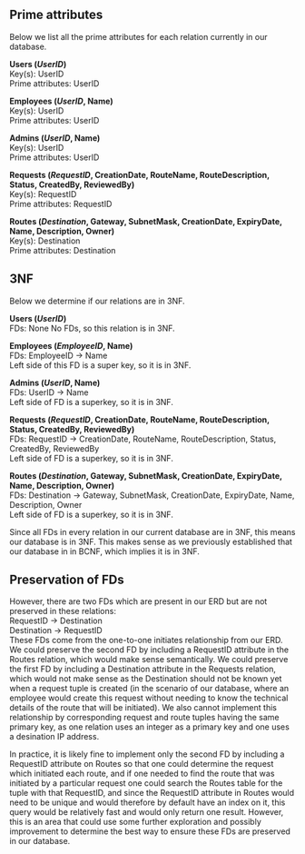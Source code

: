 ## Prime attributes
Below we list all the prime attributes for each relation currently in our database.

**Users (*UserID*)** <br>
Key(s): UserID <br>
Prime attributes: UserID

**Employees (*UserID*, Name)** <br>
Key(s): UserID <br>
Prime attributes: UserID

**Admins (*UserID*, Name)** <br>
Key(s): UserID <br>
Prime attributes: UserID

**Requests (*RequestID*, CreationDate, RouteName, RouteDescription, Status, CreatedBy, ReviewedBy)** <br>
Key(s): RequestID <br>
Prime attributes: RequestID

**Routes (*Destination*, Gateway, SubnetMask, CreationDate, ExpiryDate, Name, Description, Owner)** <br>
Key(s): Destination <br>
Prime attributes: Destination

## 3NF
Below we determine if our relations are in 3NF.

**Users (*UserID*)** <br>
FDs: None
No FDs, so this relation is in 3NF.

**Employees (*EmployeeID*, Name)** <br>
FDs: EmployeeID &rarr; Name <br>
Left side of this FD is a super key, so it is in 3NF.

**Admins (*UserID*, Name)** <br>
FDs: UserID &rarr; Name <br>
Left side of FD is a superkey, so it is in 3NF.

**Requests (*RequestID*, CreationDate, RouteName, RouteDescription, Status, CreatedBy, ReviewedBy)** <br>
FDs: RequestID &rarr; CreationDate, RouteName, RouteDescription, Status, CreatedBy, ReviewedBy <br>
Left side of FD is a superkey, so it is in 3NF.

**Routes (*Destination*, Gateway, SubnetMask, CreationDate, ExpiryDate, Name, Description, Owner)** <br>
FDs: Destination &rarr; Gateway, SubnetMask, CreationDate, ExpiryDate, Name, Description, Owner <br>
Left side of FD is a superkey, so it is in 3NF.

Since all FDs in every relation in our current database are in 3NF, this means our database is in 3NF. This makes sense as we previously established that our database in in BCNF, which implies it is in 3NF.

## Preservation of FDs
However, there are two FDs which are present in our ERD but are not preserved in these relations: <br>
RequestID &rarr; Destination <br>
Destination &rarr; RequestID <br>
These FDs come from the one-to-one initiates relationship from our ERD. We could preserve the second FD by including a RequestID attribute in the Routes relation, which would make sense semantically. 
We could preserve the first FD by including a Destination attribute in the Requests relation, which would not make sense as the Destination should not be known yet when a request tuple is created (in the scenario of our database, where an employee would create this request without needing to know the technical details of the route that will be initiated). 
We also cannot implement this relationship by corresponding request and route tuples having the same primary key, as one relation uses an integer as a primary key and one uses a desination IP address. 

In practice, it is likely fine to implement only the second FD by including a RequestID attribute on Routes so that one could determine the request which initiated each route, and if one needed to find the route that was initiated by a particular request one could search the Routes table for the tuple with that RequestID, and since the RequestID attribute in Routes would need to be unique and would therefore by default have an index on it, this query would be relatively fast and would only return one result. However, this is an area that could use some further exploration and possibly improvement to determine the best way to ensure these FDs are preserved in our database.
